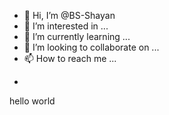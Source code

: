 - 👋 Hi, I’m @BS-Shayan
- 👀 I’m interested in ...
- 🌱 I’m currently learning ...
- 💞️ I’m looking to collaborate on ...
- 📫 How to reach me ...

<!---
BS-Shayan/BS-Shayan is a ✨ special ✨ repository because its `README.md` (this file) appears on your GitHub profile.
You can click the Preview link to take a look at your changes.
--->
*
<head>
</head>
hello world
